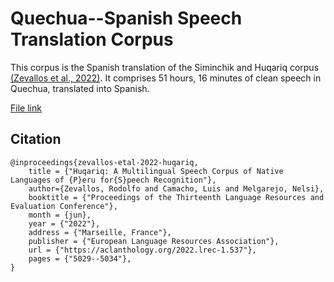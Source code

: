 # Quechua--Spanish Speech Translation Corpus

This corpus is the Spanish translation of the Siminchik and Huqariq corpus [(Zevallos et al., 2022)](https://arxiv.org/abs/2207.05498). It comprises 51 hours, 16 minutes of clean speech in Quechua, translated into Spanish.

[File link](https://drive.google.com/file/d/1bGSX88Kc3jq09evXKPhtlaC5hqmqkdUJ/view?usp=sharing)

## Citation 

```
@inproceedings{zevallos-etal-2022-huqariq,
    title = {"Huqariq: A Multilingual Speech Corpus of Native Languages of {P}eru for{S}peech Recognition"},
    author={Zevallos, Rodolfo and Camacho, Luis and Melgarejo, Nelsi},
    booktitle = {"Proceedings of the Thirteenth Language Resources and Evaluation Conference"},
    month = {jun},
    year = {"2022"},
    address = {"Marseille, France"},
    publisher = {"European Language Resources Association"},
    url = {"https://aclanthology.org/2022.lrec-1.537"},
    pages = {"5029--5034"},
}

```
